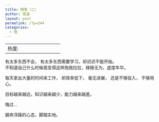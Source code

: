 ```yaml
---
title: 随笔（二）
author: 悟道
layout: post
permalink: /?p=244
categories:
  - 悟
---
```

<table>
  <tr cellpadding=0><td>
    热度:
  </td><td cellpadding=0><img src='http://210.75.224.29/wordpress/wp-content/plugins/statpresscn/images/sun.gif' width=10 height=10 border=0 /></td><td cellpadding=0><img src='http://210.75.224.29/wordpress/wp-content/plugins/statpresscn/images/sun.gif' width=10 height=10 border=0 /></td><td cellpadding=0><img src='http://210.75.224.29/wordpress/wp-content/plugins/statpresscn/images/sun.gif' width=10 height=10 border=0 /></td><td cellpadding=0><img src='http://210.75.224.29/wordpress/wp-content/plugins/statpresscn/images/sun_dark.gif' width=10 height=10 border=0 /></td><td cellpadding=0><img src='http://210.75.224.29/wordpress/wp-content/plugins/statpresscn/images/sun_dark.gif' width=10 height=10 border=0 /></td></tr>
</table>

有太多东西不会， 有太多东西需要学习，却迟迟不能开始。  
不知道自己什么时候竟变得这样拖拖拉拉，碌碌无为，虚度年华。

每天拿出大量的时间来工作， 却效率低下， 毫无进展， 还是不够投入， 不够用心。

目标越来越远，知识越来越少，能力越来越差。

悔过&#8230;

摒弃浮躁的心态，脚踏实地。
